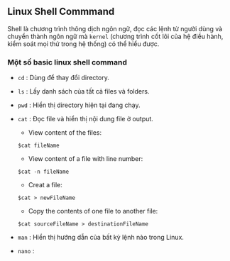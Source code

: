 ## Linux Shell Commmand
Shell là chương trình thông dịch ngôn ngữ, đọc các lệnh từ người dùng và chuyển thành ngôn ngữ mà `kernel` (chương trình cốt lõi của hệ điều hành, kiểm soát mọi thứ trong hệ thống) có thể hiểu được.

### Một số basic linux shell command
- `cd` : Dùng để thay đổi directory.
- `ls` : Lấy danh sách của tất cả files và folders.
- `pwd` : Hiển thị directory hiện tại đang chạy.
- `cat` : Đọc file và hiển thị nội dung file ở output.  
    + View content of the files: 
    ```
    $cat fileName
    ```
    + View content of a file with line number:
    ```
    $cat -n fileName
    ```
    + Creat a file:
    ``` 
    $cat > newFileName
    ```
    + Copy the contents of one file to another file:
    ```
    $cat sourceFileName > destinationFileName
    ```
    
- `man` : Hiển thị hướng dẫn của bất kỳ lệnh nào 
trong Linux.
- `nano` :